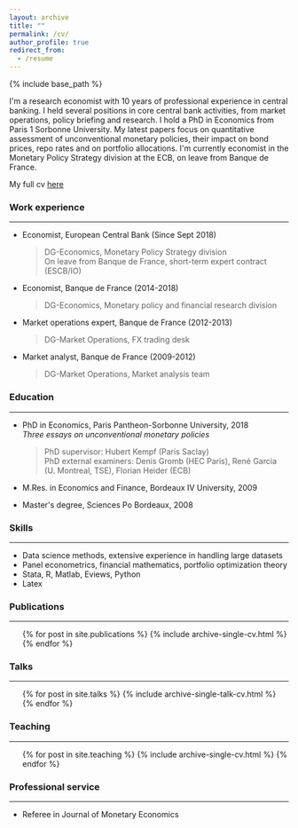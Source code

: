 ```yaml
---
layout: archive
title: ""
permalink: /cv/
author_profile: true
redirect_from:
  - /resume
---
```


{% include base_path %}

I'm a research economist with 10 years of professional experience in central banking. I held several positions in core central bank activities, from market operations, policy briefing and research. I hold a PhD in Economics from Paris 1 Sorbonne University. 
My latest papers focus on quantitative assessment of unconventional monetary policies, their impact on bond prices, repo rates and on portfolio allocations. 
I'm currently economist in the Monetary Policy Strategy division at the ECB, on leave from Banque de France.

My full cv [here](../files/cv_102018.pdf) 

### Work experience  
---
* Economist, European Central Bank (Since Sept 2018)
  > DG-Economics, Monetary Policy Strategy division  
  > On leave from Banque de France, short-term expert contract (ESCB/IO)

* Economist, Banque de France  (2014-2018)
  > DG-Economics, Monetary policy and financial research division  
  
* Market operations expert, Banque de France (2012-2013)
  > DG-Market Operations, FX trading desk
  
* Market analyst, Banque de France (2009-2012)
  > DG-Market Operations, Market analysis team
  
### Education  
---
* PhD in Economics, Paris Pantheon-Sorbonne University, 2018  
   *Three essays on unconventional monetary policies*
   > PhD supervisor: Hubert Kempf (Paris Saclay)  
   > PhD external examiners: Denis Gromb (HEC Paris), René Garcia (U. Montreal, TSE), Florian Heider (ECB)  
   
* M.Res. in Economics and Finance, Bordeaux IV University, 2009
* Master's degree, Sciences Po Bordeaux, 2008
  
### Skills
---
* Data science methods, extensive experience in handling large datasets
* Panel econometrics, financial mathematics, portfolio optimization theory
* Stata, R, Matlab, Eviews, Python
* Latex

### Publications  
---
  <ul>{% for post in site.publications %}
    {% include archive-single-cv.html %}
  {% endfor %}</ul>
  
### Talks  
---
  <ul>{% for post in site.talks %}
    {% include archive-single-talk-cv.html %}
  {% endfor %}</ul>
  
### Teaching  
---
  <ul>{% for post in site.teaching %}
    {% include archive-single-cv.html %}
  {% endfor %}</ul>
  
### Professional service   
---
* Referee in Journal of Monetary Economics
